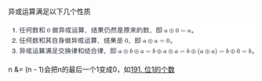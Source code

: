 异或运算满足以下几个性质

<img src="assets/image-20211008190912935.png" alt="image-20211008190912935" style="zoom:50%;" />



n &= (n - 1)会把n的最后一个1变成0，如[191. 位1的个数](https://leetcode-cn.com/problems/number-of-1-bits/)

